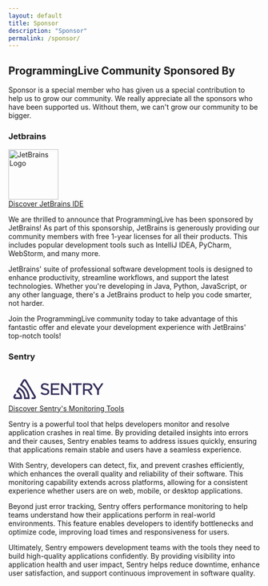 ```yaml
---
layout: default
title: Sponsor
description: "Sponsor"
permalink: /sponsor/
---
```


## ProgrammingLive Community Sponsored By

Sponsor is a special member who has given us a special contribution to help us to grow our community.
We really appreciate all the sponsors who have been supported us.
Without them, we can't grow our community to be bigger.

### Jetbrains

<div>
  <img src="https://upload.wikimedia.org/wikipedia/en/thumb/0/08/JetBrains_beam_logo.svg/2048px-JetBrains_beam_logo.svg.png" width="100" alt="JetBrains Logo" />
  <div>
    <a href="https://www.jetbrains.com/?utm_source=programinglive">
      Discover JetBrains IDE
    </a>
  </div>
</div>

We are thrilled to announce that ProgrammingLive has been sponsored by JetBrains! As part of this sponsorship, JetBrains is generously providing our community members with free 1-year licenses for all their products. This includes popular development tools such as IntelliJ IDEA, PyCharm, WebStorm, and many more.

JetBrains' suite of professional software development tools is designed to enhance productivity, streamline workflows, and support the latest technologies. Whether you're developing in Java, Python, JavaScript, or any other language, there's a JetBrains product to help you code smarter, not harder.

Join the ProgrammingLive community today to take advantage of this fantastic offer and elevate your development experience with JetBrains' top-notch tools!

### Sentry

<div style="padding-top:0.5rem;">
  <svg class="css-lfbo6j e1igk8x04" xmlns="http://www.w3.org/2000/svg" viewBox="0 0 222 66" width="200" height="60"><path d="M29,2.26a4.67,4.67,0,0,0-8,0L14.42,13.53A32.21,32.21,0,0,1,32.17,40.19H27.55A27.68,27.68,0,0,0,12.09,17.47L6,28a15.92,15.92,0,0,1,9.23,12.17H4.62A.76.76,0,0,1,4,39.06l2.94-5a10.74,10.74,0,0,0-3.36-1.9l-2.91,5a4.54,4.54,0,0,0,1.69,6.24A4.66,4.66,0,0,0,4.62,44H19.15a19.4,19.4,0,0,0-8-17.31l2.31-4A23.87,23.87,0,0,1,23.76,44H36.07a35.88,35.88,0,0,0-16.41-31.8l4.67-8a.77.77,0,0,1,1.05-.27c.53.29,20.29,34.77,20.66,35.17a.76.76,0,0,1-.68,1.13H40.6q.09,1.91,0,3.81h4.78A4.59,4.59,0,0,0,50,39.43a4.49,4.49,0,0,0-.62-2.28Z M124.32,28.28,109.56,9.22h-3.68V34.77h3.73V15.19l15.18,19.58h3.26V9.22h-3.73ZM87.15,23.54h13.23V20.22H87.14V12.53h14.93V9.21H83.34V34.77h18.92V31.45H87.14ZM71.59,20.3h0C66.44,19.06,65,18.08,65,15.7c0-2.14,1.89-3.59,4.71-3.59a12.06,12.06,0,0,1,7.07,2.55l2-2.83a14.1,14.1,0,0,0-9-3c-5.06,0-8.59,3-8.59,7.27,0,4.6,3,6.19,8.46,7.52C74.51,24.74,76,25.78,76,28.11s-2,3.77-5.09,3.77a12.34,12.34,0,0,1-8.3-3.26l-2.25,2.69a15.94,15.94,0,0,0,10.42,3.85c5.48,0,9-2.95,9-7.51C79.75,23.79,77.47,21.72,71.59,20.3ZM195.7,9.22l-7.69,12-7.64-12h-4.46L186,24.67V34.78h3.84V24.55L200,9.22Zm-64.63,3.46h8.37v22.1h3.84V12.68h8.37V9.22H131.08ZM169.41,24.8c3.86-1.07,6-3.77,6-7.63,0-4.91-3.59-8-9.38-8H154.67V34.76h3.8V25.58h6.45l6.48,9.2h4.44l-7-9.82Zm-10.95-2.5V12.6h7.17c3.74,0,5.88,1.77,5.88,4.84s-2.29,4.86-5.84,4.86Z" transform="translate(11, 11)" fill="#362d59"></path></svg>
  <div>
    <a href="https://sentry.io/?utm_source=programinglive" style="margin-top:2rem;">
        Discover Sentry's Monitoring Tools
    </a>
  </div>
</div>

Sentry is a powerful tool that helps developers monitor and resolve application crashes in real time.
By providing detailed insights into errors and their causes, Sentry enables teams to address issues quickly,
ensuring that applications remain stable and users have a seamless experience.

With Sentry, developers can detect, fix, and prevent crashes efficiently,
which enhances the overall quality and reliability of their software.
This monitoring capability extends across platforms,
allowing for a consistent experience whether users are on web, mobile, or desktop applications.

Beyond just error tracking,
Sentry offers performance monitoring to help teams understand how their applications perform in real-world environments.
This feature enables developers to identify bottlenecks and optimize code,
improving load times and responsiveness for users.

Ultimately, Sentry empowers development teams with the tools they need to build high-quality applications confidently.
By providing visibility into application health and user impact, Sentry helps reduce downtime,
enhance user satisfaction, and support continuous improvement in software quality.